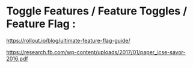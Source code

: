 # Toggle Features / Feature Toggles / Feature Flag : 

https://rollout.io/blog/ultimate-feature-flag-guide/


https://research.fb.com/wp-content/uploads/2017/01/paper_icse-savor-2016.pdf


